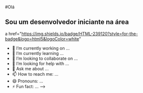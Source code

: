 #Olá
## Sou um desenvolvedor iniciante na área
a href="https://img.shields.io/badge/HTML-239120?style=for-the-badge&logo=html5&logoColor=white"
- 🔭 I’m currently working on ...
- 🌱 I’m currently learning ...
- 👯 I’m looking to collaborate on ...
- 🤔 I’m looking for help with ...
- 💬 Ask me about ...
- 📫 How to reach me: ...
- 😄 Pronouns: ...
- ⚡ Fun fact: ...
-->
